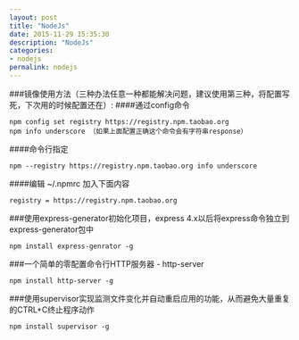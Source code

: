 ```yaml
---
layout: post
title: "NodeJs"
date: 2015-11-29 15:35:30
description: "NodeJs"
categories:
- nodejs
permalink: nodejs
---
```


###镜像使用方法（三种办法任意一种都能解决问题，建议使用第三种，将配置写死，下次用的时候配置还在）:
####通过config命令
```vim
npm config set registry https://registry.npm.taobao.org 
npm info underscore （如果上面配置正确这个命令会有字符串response）
```
####命令行指定
```vim
npm --registry https://registry.npm.taobao.org info underscore 
```
####编辑 ~/.npmrc 加入下面内容
```vim
registry = https://registry.npm.taobao.org
```
###使用express-generator初始化项目，express 4.x以后将express命令独立到express-generator包中
```vim
npm install express-genrator -g
```
###一个简单的零配置命令行HTTP服务器 - http-server
```vim
npm install http-server -g
```
###使用supervisor实现监测文件变化并自动重启应用的功能，从而避免大量重复的CTRL+C终止程序动作
```vim
npm install supervisor -g
```
